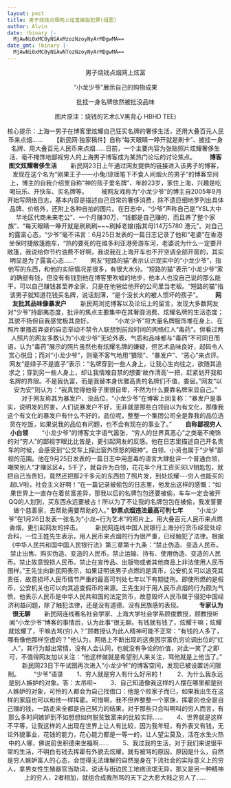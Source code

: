 ```yaml
---
layout: post
title: 男子烧钱点烟网上炫富被指犯罪(组图)
author: Alvin
date: !binary |-
  MjAwNi0xMC0yNSAxMzozNzoyNyArMDgwMA==
date_gmt: !binary |-
  MjAwNi0xMC0yNSAwNTozNzoyNyArMDgwMA==
---
```

<p align="center">
男子烧钱点烟网上炫富
<p align="center">
“小龙少爷”展示自己的购物成果
<p align="center">
批挂一身名牌依然被批没品味
<p align="center">
图片原注：烧钱的艺术(LV黑背心 HBHD TEE)
<p align="center">核心提示：上海一男子在博客里炫耀自己狂买名牌的奢侈生活，还用大叠百元人民币来点烟……
　　【新民网&middot;独家稿件】自称“每天眼睛一睁开就是刷卡”、披挂一身名牌、用大叠百元人民币来点烟……日前，一个主要内容为张贴照片炫耀奢侈生活、毫不掩饰地鄙视穷人的上海男子博客成为某热门论坛的讨论焦点。
　　<strong>博客图文炫耀奢侈生活</strong>
　　新民网23日上午通过网友提供的链接进入该男子的博客，发现在这个名为“刚果王子&mdash;&mdash;小兔/琼瑶笔下不食人间烟火的男子”的博客空间上，博主的自我介绍里自称“神的孩子爱名牌”、年龄23岁，家住上海，兴趣是吃喝玩乐、开快车、买名牌等。
　　被网友戏称为“小龙少爷”的博主自2005年9月开始写网络日志，基本内容是描述自己日常的奢侈消费，除不遗巨细地罗列出具体品牌、价格外，还附上各种自拍的图片。在日志中，“少爷”声称自己是“YSL大中华地区代商未来老公”、一个月赚30万，“钱都是自己赚的，而且养了整个家族”、“每天眼睛一睁开就是刷刷刷~~~刷掉老娘(指其母)14万5780 港元”。对自己的露富心态，“少爷”毫不讳言：6月25日发表的一篇日志记录了他和“老婆”在香港坐保时捷敞篷跑车，“热的要死的在维多利亚港旁游车河，老婆说为什么一定要开敞篷，我说给你节约油费不好啊，我说我在上海开车也不开空调全部开窗的，其实明显是为了露富心态……”
　　网友“短路的猫”表示认识现实中的“小龙少爷”，指他写的东西，和他的实际情况差很多，有很大水分。“短路的猫”表示“小龙少爷”家的确挺有钱，但没有有钱到他在博客里吹嘘的地步，他本人也没自己说的那么能干，可以自己赚钱甚至养全家，只是在他爸给他开的公司里当老板。“短路的猫”指该男子就知道花钱买名牌，说话刻薄，“是个没长大的被人惯坏的孩子”。
　　<strong>网友批其品味像暴发户</strong>
　　新民网浏览博客以及论坛上的留言，发现大多数网友对“少爷”持鄙夷态度，批评的焦点主要集中在其奢靡消费、炫耀名牌的生活态度；其貌不扬但自我感觉极其良好。　　
　　“小龙少爷”将大量名牌服饰堆在身上、在照片里搔首弄姿的自恋举动不禁令人联想到前段时间的网络红人“毒药”。但看过两人照片的网友多数认为“小龙少爷”无论外表、气质和品味都与“毒药”不可同日而语，认为“毒药”展示的照片虽然也有炫耀名牌的嫌疑，但艺术品味良好，起码令人赏心悦目；而对“小龙少爷”，则毫不客气地用“猥琐”、“暴发户”、“恶心”来点评。网友“是绿子不是直子”表示：“名牌穿到一些人身上，让我心生向往之，欲随其追求之；穿到另一些人身上，却让我情难自禁的想要&lsquo;故作清高&rsquo;一把，赶紧划开我和名牌的界限。不是我仇富，而是我替本身优雅高贵的名牌们不值，委屈。”网友“以安为安”则认为：“我真觉得他骨子里很自卑，不然为什么要靠名牌来显自己。”
　　对于网友称其为暴发户、没品位，“小龙少爷”在博客上回复称：“暴发户是事实，说明发的厉害，人们说暴发户不好，无非就是那些白领自以为有文化，那像我这个有文化的暴发户有什么不好的，品位呢，整整一个集团公司全是靠我的品位选货在吃饭，如果说我的品位有问题，也不会有现在的事业了。”
　<strong>　自称鄙视穷人小白领</strong>
　　“小龙少爷”的博客文字语气嚣张，“穷人的世界真恶心”之类毫不掩饰的对“穷人”的鄙视字眼比比皆是，更引起网友的反感。他在日志里描述自己开名贵车的时候，会感受到“公交车上探出窗外愤怒的眼神”。白领、小资也属于“少爷”鄙视的范围。他在9月25日发表的一篇日志中用恶毒的语言大肆批评一个普通白领，嘲笑别人“才赚区区4，5千了，就自许为白领，花花半个月工资买买LV钥匙包，就把自己当贵妇，竟然还把那2千多元的东西拍了照片发，到处炫耀---穷人也能买的起LV啦，社会主义好啊！”在一篇记录被偷包的日志里，他发出这样的感慨：“如果世界上一直存在着贫富差异，那我以后的名牌包包还要被偷，车车一定会被开QQ的人划到，买东西永远要被占！所以为了不让我的名牌包包在被偷，我发誓要做个慈善家，去帮助需要帮助的人。”
<strong>钞票点烟违法最高可判七年</strong>
　　“小龙少爷”在1月26日发表一张名为“小龙~行为艺术”的照片上，用大叠百元人民币来点燃香烟，更引起网友的抨击。
　　新民网连线中国人民银行上海分行货币经营处综合科，一位王姓先生表示，用人民币来点烟的行为很严重，已经触犯了法律。根据《中华人民共和国中国人民银行法》第三章第十九条：“禁止伪造、变造人民币。禁止出售、购买伪造、变造的人民币。禁止运输、持有、使用伪造、变造的人民币。禁止故意毁损人民币。禁止在宣传品、出版物或者其他商品上非法使用人民币图样。”王先生向新民网表示，如果证明该男子点燃的是真币，公安机关可以追究其责任，故意损坏人民币情节严重的最高可判处七年以下有期徒刑。即使所燃的是假币，公安机关也可以向其追查假币的来源。王先生对于用人民币点烟的行为颇为气愤，他表示人民币是中华人民共和国的法定货币，故意毁坏人民币属于侵犯中国经济利益问题，除了触犯法律，还是没有道德、没有民族感的表现。　
　　<strong>专家认为很无聊</strong>
　　新民网连线著名社会学家、上海大学社会学系顾俊教授，顾教授听闻“小龙少爷”博客的事情后，认为此事“很无聊。有钱就有钱了，炫耀干嘛；炫耀就炫耀了，干嘛去骂(穷)人？”顾教授认为此人精神可能不正常：“有钱的人多了，哪有像他那样空虚的？”他认为，网络上不断出现的这类因崇富仇穷论调出位的“红人”，其行为越出常情，没有人会认同，也就没有争论的价值，对此一笑了之即可，不值得网友加以关注：“他这样做就是希望别人来关注，骂他就是上他当了。”
　　新民网23日下午试图再次进入“小龙少爷”的博客空间，发现已被设置访问限制。
　　“少爷”语录
　　1、穷人就是穷人有什么好吊的！
　　2、为什么我永远是别人嫉妒的对象。答：太吊呗~
　　3、自己知道像我这样的人摆在哪里都是别人嫉妒的对象，可怜的人都会为自己找借口：他是个败家子而已，如果我出生在这样的家庭也可以和他一样挥霍。可惜啊，我不但养整整一个家族，挥霍的也全是自己赚的钱，一路走来全都是自己努力的结果，对于那些只会叫啊叫的穷人而言，有那么多时间嫉妒到不如想想如何脱贫致富来的比较实际……
　　4、世界就是这样不平等，让我这样的人出现在世界上让人有比较，因为我年轻，有外表又有钱，无论外貌事业，花钱的能力，花心能力都是一等一的，让人望尘莫及，活在水生火热中的人哪，佛说前世积德来世福啊……
　　5、我过我的生活，对于我们来说很平常的生活，不明白有钱去挥霍有外貌去炫耀，就有被骂的原因，原因是什么，自然是穷人嫉妒富人的心态，会觉得无法理解的自然是身在下流社会的实际意义上的穷人，拿男女性生殖器官当助词，说话与街边民工地痞流氓无异，那又是另一种精神上的穷人，2者相加，就组合成我所骂的天下之大悲大贱之穷人了……
